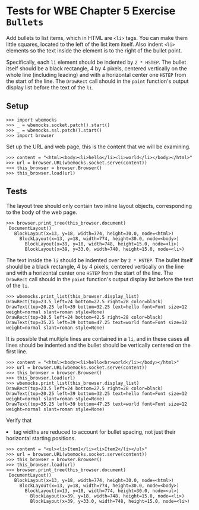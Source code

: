 Tests for WBE Chapter 5 Exercise `Bullets`
==========================================

Add bullets to list items, which in HTML are `<li>` tags. You can make
them little squares, located to the left of the list item itself. Also
indent `<li>` elements so the text inside the element is to the right
of the bullet point.

Specifically, each `li` element should be indented by `2 * HSTEP`. The
bullet itself should be a black rectangle, 4 by 4 pixels, centered
vertically on the whole line (including leading) and with a horizontal
center one `HSTEP` from the start of the line. The `DrawRect` call
should in the `paint` function's output display list before the text
of the `li`.

Setup
-----

    >>> import wbemocks
    >>> _ = wbemocks.socket.patch().start()
    >>> _ = wbemocks.ssl.patch().start()
    >>> import browser

Set up the URL and web page, this is the content that we will be examining.

    >>> content = "<html><body><li>hello</li><li>world</li></body></html>"
    >>> url = browser.URL(wbemocks.socket.serve(content))
    >>> this_browser = browser.Browser()
    >>> this_browser.load(url)

Tests
-----

The layout tree should only contain two inline layout objects, corresponding to
  the body of the web page.
         
    >>> browser.print_tree(this_browser.document)
     DocumentLayout()
       BlockLayout(x=13, y=18, width=774, height=30.0, node=<html>)
         BlockLayout(x=13, y=18, width=774, height=30.0, node=<body>)
           BlockLayout(x=39, y=18, width=748, height=15.0, node=<li>)
           BlockLayout(x=39, y=33.0, width=748, height=15.0, node=<li>)

The text inside the `li` should be indented over by `2 * HSTEP`.
The bullet itself should be a black rectangle, 4 by 4 pixels, centered 
  vertically on the line and with a horizontal center one `HSTEP` from the 
  start of the line.
The `DrawRect` call should in the `paint` function's output display list before
  the text of the `li`.
  
    >>> wbemocks.print_list(this_browser.display_list)
    DrawRect(top=23.5 left=24 bottom=27.5 right=28 color=black)
    DrawText(top=20.25 left=39 bottom=32.25 text=hello font=Font size=12 weight=normal slant=roman style=None)
    DrawRect(top=38.5 left=24 bottom=42.5 right=28 color=black)
    DrawText(top=35.25 left=39 bottom=47.25 text=world font=Font size=12 weight=normal slant=roman style=None)

It is possible that multiple lines are contained in a `li`, and in these
  cases all lines should be indented and the bullet should be vertically 
  centered on the first line.

    >>> content = "<html><body><li>hello<br>world</li></body></html>"
    >>> url = browser.URL(wbemocks.socket.serve(content))
    >>> this_browser = browser.Browser()
    >>> this_browser.load(url)
    >>> wbemocks.print_list(this_browser.display_list)
    DrawRect(top=23.5 left=24 bottom=27.5 right=28 color=black)
    DrawText(top=20.25 left=39 bottom=32.25 text=hello font=Font size=12 weight=normal slant=roman style=None)
    DrawText(top=35.25 left=39 bottom=47.25 text=world font=Font size=12 weight=normal slant=roman style=None)

Verify that <li> tag widths are reduced to account for bullet spacing, not just their horizontal starting positions.

    >>> content = "<ul><li>Item1</li><li>Item2</li></ul>"
    >>> url = browser.URL(wbemocks.socket.serve(content))
    >>> this_browser = browser.Browser()
    >>> this_browser.load(url)
    >>> browser.print_tree(this_browser.document)
     DocumentLayout()
       BlockLayout(x=13, y=18, width=774, height=30.0, node=<html>)
         BlockLayout(x=13, y=18, width=774, height=30.0, node=<body>)
           BlockLayout(x=13, y=18, width=774, height=30.0, node=<ul>)
             BlockLayout(x=39, y=18, width=748, height=15.0, node=<li>)
             BlockLayout(x=39, y=33.0, width=748, height=15.0, node=<li>)
